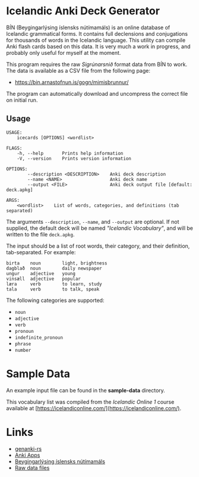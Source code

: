 # Icelandic Anki Deck Generator

BÍN (Beygingarlýsing íslensks nútímamáls) is an online database of
Icelandic grammatical forms. It contains full declensions and
conjugations for thousands of words in the Icelandic language. This
utility can compile Anki flash cards based on this data. It is very
much a work in progress, and probably only useful for myself at the
moment.

This program requires the raw *Sigrúnarsnið* format data from BÍN to
work.  The data is available as a CSV file from the following page:

- https://bin.arnastofnun.is/gogn/mimisbrunnur/

The program can automatically download and uncompress the correct file
on initial run.

## Usage

    USAGE:
        icecards [OPTIONS] <wordlist>
    
    FLAGS:
        -h, --help       Prints help information
        -V, --version    Prints version information
    
    OPTIONS:
            --description <DESCRIPTION>    Anki deck description
            --name <NAME>                  Anki deck name
            --output <FILE>                Anki deck output file [default: deck.apkg]
    
    ARGS:
        <wordlist>    List of words, categories, and definitions (tab separated)


The arguments `--description`, `--name`, and `--output` are optional.  If not
supplied, the default deck will be named *"Icelandic Vocabulary"*, and will be
written to the file `deck.apkg`.

The input should be a list of root words, their category, and their definition,
tab-separated. For example:

    birta    noun        light, brightness
    dagblað  noun        daily newspaper
    ungur    adjective   young
    vinsæll  adjective   popular
    læra     verb        to learn, study
    tala     verb        to talk, speak

The following categories are supported:

  - `noun`
  - `adjective`
  - `verb`
  - `pronoun`
  - `indefinite_pronoun`
  - `phrase`
  - `number`

# Sample Data

An example input file can be found in the **sample-data** directory.

This vocabulary list was compiled from the *Icelandic Online 1* course
available at [https://icelandiconline.com/](https://icelandiconline.com/).

# Links

- [genanki-rs](https://crates.io/crates/genanki-rs)
- [Anki Apps](https://apps.ankiweb.net/)
- [Beygingarlýsing íslensks nútímamáls](https://bin.arnastofnun.is/)
- [Raw data files](https://bin.arnastofnun.is/gogn/mimisbrunnur/)
